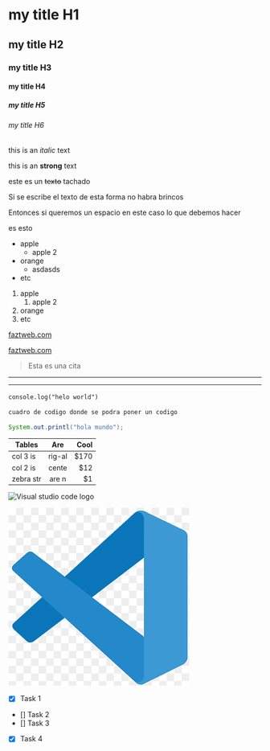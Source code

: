<!-- HEADINGS -->
# my title H1
## my title H2
### my title H3
#### my title H4
##### my title H5
###### my title H6

<!-- Text in italic-->
this is an *italic* text

<!-- Text in Strong-->
this is an **strong** text

<!-- Com separación de linea-->
este es un ~~texto~~ tachado

Si se escribe el texto
de esta forma no habra brincos

Entonces si 
queremos un espacio en este caso 
lo que debemos hacer 

es esto

<!-- Listas desordenadas-->
* apple
     * apple 2
* orange
     * asdasds
* etc
<!-- Lista ordenada -->
1. apple
     1. apple 2
2. orange
3. etc

<!-- Enlacens -->
[faztweb.com](https://www.faztweb.com)

<!--Titulo custom cuando pones el cursor en sima-->
[faztweb.com](https://www.faztweb.com "custom title") 

<!-- cita -->
> Esta es una cita

<!--Ceparadores-->
----
_____

<!--Linea de codigo-->
`console.log("helo world")`

<!-- Bloques de codigo-->
```
cuadro de codigo donde se podra poner un codigo

```

<!-- Sintaxis con colores del lenguaje-->
```java
System.out.printl("hola mundo");

```
<!-- Tablas -->
|  Tables  | Are  | Cool|
|  ------- |:----:| ---:|
|  col 3 is|rig-al| $170|
|  col 2 is|cente |  $12|
| zebra str|are n |   $1|

<!--Imagen -->
![Visual studio code logo](https://w7.pngwing.com/pngs/512/824/png-transparent-visual-studio-code-hd-logo-thumbnail.png)

<!--Usando imagenes localmente con titulo al cursor-->
![Visual studo code logo](Vscode.png "Con titulo")

<!--GITHUB MARKDOW-->

<!--Estos son reglas para Github si lo queremos previsualizar necesitamos subirlo-->
* [x] Task 1
* [] Task 2
* [] Task 3
* [x] Task 4